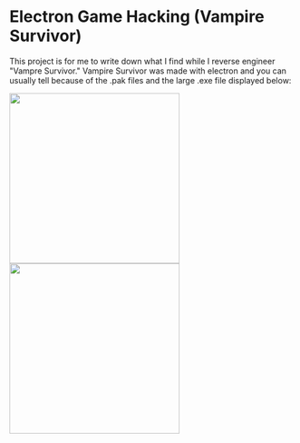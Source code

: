 
# Electron Game Hacking (Vampire Survivor)


This project is for me to write down what I find while I reverse engineer "Vampre Survivor." Vampire Survivor was made with electron and you can usually tell because of the .pak files and the large .exe file displayed below:


<img width="300px" src="https://pasteboard.co/HMymmWTy9vR5.png">
<img width="300px" src="https://pasteboard.co/spqsqkI75O9r.png">
